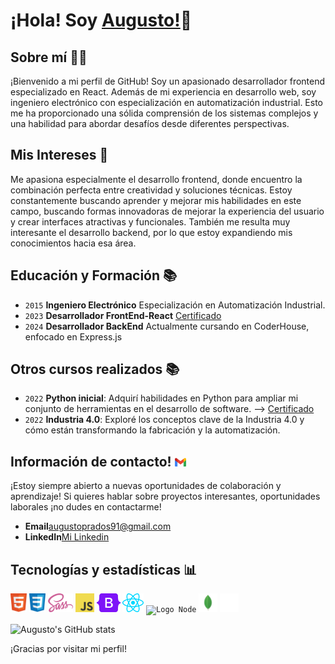 # ¡Hola! Soy [Augusto!](https://www.linkedin.com/in/apradoslink/)👋

## Sobre mí 🧑‍💻

¡Bienvenido a mi perfil de GitHub!
Soy un apasionado desarrollador frontend especializado en React. 
Además de mi experiencia en desarrollo web, soy ingeniero electrónico con especialización en automatización industrial. Esto me ha proporcionado una sólida comprensión de los sistemas complejos y una habilidad para abordar desafíos desde diferentes perspectivas.

## Mis Intereses 🚀

Me apasiona especialmente el desarrollo frontend, donde encuentro la combinación perfecta entre creatividad y soluciones técnicas. Estoy constantemente buscando aprender y mejorar mis habilidades en este campo, buscando formas innovadoras de mejorar la experiencia del usuario y crear interfaces atractivas y funcionales.
También me resulta muy interesante el desarrollo backend, por lo que estoy expandiendo mis conocimientos hacia esa área.

## Educación y Formación 📚

- <code>2015</code> **Ingeniero Electrónico** Especialización en Automatización Industrial.
- <code>2023</code> **Desarrollador FrontEnd-React** [Certificado](./assets/certificado-react.png)
- <code>2024</code> **Desarrollador BackEnd** <!--[Certificado](./assets/certificado-backend.png)-->Actualmente cursando en CoderHouse, enfocado en Express.js

## Otros cursos realizados 📚

- <code>2022</code> **Python inicial**: Adquirí habilidades en Python para ampliar mi conjunto de herramientas en el desarrollo de software. --> [Certificado](./assets/certificado-python.png)
- <code>2022</code> **Industria 4.0**: Exploré los conceptos clave de la Industria 4.0 y cómo están transformando la fabricación y la automatización.

## Información de contacto! <code><img alt="Logo Gmail" src="./assets/gmail.svg" height="14px" /></code>

¡Estoy siempre abierto a nuevas oportunidades de colaboración y aprendizaje! Si quieres hablar sobre proyectos interesantes, oportunidades laborales ¡no dudes en contactarme!

- **Email**[augustoprados91@gmail.com](mailto:augustoprados91@gmail.com)
- **LinkedIn**[Mi Linkedin](https://www.linkedin.com/in/apradoslink/)
<!-- - **My portafolio (en desarrollo)**: [Portafolio](https://myportfolio-eta-black.vercel.app/) -->


## Tecnologías y estadísticas 📊
<code><img alt="Logo HTML5" src="./assets/html5.svg" height="30px" /></code>
<code><img alt="Logo CSS3" src="./assets/css.svg" height="30px" /></code>
<code><img alt="Logo SASS" src="./assets/sass.svg" height="30px" /></code>
<code><img alt="Logo JavaScript" src="./assets/javascript.svg" height="30px" /></code>
<code><img alt="Logo Bootstrap" src="./assets/bootstrap.svg" height="30px" /></code>
<code><img alt="Logo React" src="./assets/react.svg" height="30px" /></code>
<code><img alt="Logo Node" src="./asset/nodejs.svg" height="30px" /></code>
<code><img alt="Logo Mongo" src="./assets/mongo.svg" height="30px" /></code>
<code><img alt="Logo Express" src="./assets/expressJs.svg" height="30px"></code>

![Augusto's GitHub stats](https://github-readme-stats.vercel.app/api/top-langs?username=prados91&show_icons=true&locale=es&layout=compact)


¡Gracias por visitar mi perfil!
